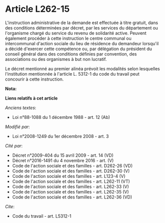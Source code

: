 # Article L262-15

L'instruction administrative de la demande est effectuée à titre gratuit, dans des conditions déterminées par décret, par les
services du département ou l'organisme chargé du service du revenu de solidarité active. Peuvent également procéder à cette
instruction le centre communal ou intercommunal d'action sociale du lieu de résidence du demandeur lorsqu'il a décidé
d'exercer cette compétence ou, par délégation du président du conseil général dans des conditions définies par convention,
des associations ou des organismes à but non lucratif. 

Le décret mentionné au premier alinéa prévoit les modalités selon lesquelles l'institution mentionnée à l'article L. 5312-1
du code du travail peut concourir à cette instruction.

**Nota:**



**Liens relatifs à cet article**

_Anciens textes_:

  - Loi n°88-1088 du 1 décembre 1988 - art. 12 (Ab)

_Modifié par_:

  - Loi n°2008-1249 du 1er décembre 2008 - art. 3

_Cité par_:

  - Décret n°2009-404 du 15 avril 2009 - art. 14 (VD)
  - Décret n°2016-1491 du 4 novembre 2016 - art. (V)
  - Code de l'action sociale et des familles - art. D262-26 (VD)
  - Code de l'action sociale et des familles - art. D262-30 (V)
  - Code de l'action sociale et des familles - art. L123-4 (V)
  - Code de l'action sociale et des familles - art. L262-11 (VT)
  - Code de l'action sociale et des familles - art. L262-33 (V)
  - Code de l'action sociale et des familles - art. L262-35 (V)
  - Code de l'action sociale et des familles - art. L262-36 (VD)

_Cite_:

  - Code du travail - art. L5312-1

